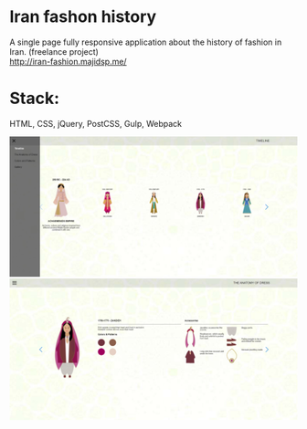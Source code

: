 # Iran fashon history

A single page fully responsive application about the history of fashion in Iran. (freelance project) <br />
http://iran-fashion.majidsp.me/

# Stack:
HTML, CSS, jQuery, PostCSS, Gulp, Webpack

![Main page](https://github.com/Majidsp/Iran-fashon-history/blob/master/fashion-history-preview-1.jpg)
![Main page](https://github.com/Majidsp/Iran-fashon-history/blob/master/fashion-history-preview-2.jpg)

